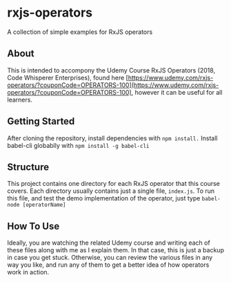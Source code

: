# rxjs-operators
A collection of simple examples for RxJS operators

## About
This is intended to accompony the Udemy Course RxJS Operators (2018, Code Whisperer Enterprises), found here [https://www.udemy.com/rxjs-operators/?couponCode=OPERATORS-100](https://www.udemy.com/rxjs-operators/?couponCode=OPERATORS-100), however it can be useful for all learners.

## Getting Started
After cloning the repository, install dependencies with `npm install.` Install babel-cli globablly with `npm install -g babel-cli`

## Structure
This project contains one directory for each RxJS operator that this course covers. 
Each directory usually contains just a single file, `index.js`.
To run this file, and test the demo implementation of the operator, just type `babel-node [operatorName]`

## How To Use
Ideally, you are watching the related Udemy course and writing each of these files along with me as I explain them. In that case, this is just a backup in case you get stuck.
Otherwise, you can review the various files in any way you like, and run any of them to get a better idea of how operators work in action.

